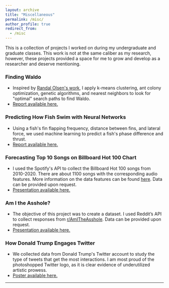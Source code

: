 ```yaml
---
layout: archive
title: "Miscellaneous"
permalink: /misc/
author_profile: true
redirect_from:
  - /misc
---
```

This is a collection of projects I worked on during my undergraduate and graduate classes. This work is not at the same caliber as my research, however, these projects provided a space for me to grow and develop as a researcher and deserve mentioning. 

### Finding Waldo 
- Inspired by [Randal Olsen's work](http://www.randalolson.com/2015/02/03/heres-waldo-computing-the-optimal-search-strategy-for-finding-waldo/), I apply k-means clustering, ant colony optimization, genetic algorithms, and nearest neighbors to look for "optimal" search paths to find Waldo. 
-  <a href="/files/FindingWaldo-Buhler.pdf" target="_blank">Report available here.</a>

### Predicting How Fish Swim with Neural Networks
- Using a fish's fin flapping frequency, distance between fins, and lateral force, we used machine learning to predict a fish's phase difference and thrust. 
-  <a href="/files/FishSwim-BuhlerKadapa.pdf" target="_blank">Report available here.</a>

### Forecasting Top 10 Songs on Billboard Hot 100 Chart
- I used the Spotify's API to collect the Billboard Hot 100 songs from 2010-2020. There are about 1100 songs with the corresponding audio features. More information on the data features can be found [here](https://developer.spotify.com/documentation/web-api/reference/#/operations/get-several-audio-features). Data can be provided upon request. 
-  <a href="/files/BillboardHot100-Buhler.pdf" target="_blank">Presentation available here.</a>

###  Am I the Asshole? 
- The objective of this project was to create a dataset. I used Reddit’s API to collect responses from [r/AmITheAsshole](https://www.reddit.com/r/AmItheAsshole/). Data can be provided upon request. 
-  <a href="/files/AITA-Buhler.pdf" target="_blank">Presentation available here.</a>

### How Donald Trump Engages Twitter
- We collected data from Donald Trump's Twitter account to study the type of tweets that get the most interactions. I am most proud of the photoshopped Twitter logo, as it is clear evidence of underutilized artistic prowess. 
-  <a href="/files/HowDonaldTrumpEngagesTwitter.pdf" target="_blank">Poster available here.</a>


---